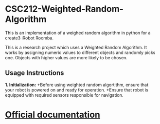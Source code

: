 # CSC212-Weighted-Random-Algorithm
This is an implementation of a weighed random algorithm in python for a create3 iRobot Roomba.

This is a research project which uses a Weighted Random Algorithm. It works by assigning numeric values to different objects and randomly picks one. Objects with higher 
values are more likely to be chosen. 

## Usage Instructions
**1. Initialization:**
      +Before using weighted random algortithm, ensure that your robot is powered on and ready for operation.
      +Ensure that robot is equipped with required sensors responsible for navigation.
   
   

# [Official documentation](https://weighted-random-algorithm.netlify.app/)
